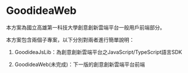 # GoodideaWeb
本方案為國立高雄第一科技大學創意創新雲端平台一般用戶前端部分。

本方案包含兩個子專案，以下分別對兩者進行簡單說明：

1. GoodideaJsLib：為創意創新雲端平台之JavaScript/TypeScript語言SDK

2. GoodideaWeb(未完成)：下一版的創意創新雲端平台前端
